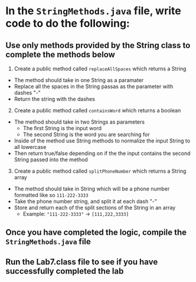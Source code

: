 # In the `StringMethods.java` file, write code to do the following:

## Use only methods provided by the String class to complete the methods below

1. Create a public method called `replaceAllSpaces` which returns a String

- The method should take in one String as a paramater
- Replace all the spaces in the String passas as the parameter with dashes "-"
- Return the string with the dashes

2. Create a public method called `containsWord` which returns a boolean

- The method should take in two Strings as parameters
  - The first String is the input word
  - The second String is the word you are searching for
- Inside of the method use String methods to normalize the input String to all lowercase
- Then return true/false depending on if the the input contains the second String passed into the method

3. Create a public method called `splitPhoneNumber` which returns a String array

- The method should take in String which will be a phone number formatted like so `111-222-3333`
- Take the phone number string, and split it at each dash "-"
- Store and return each of the split sections of the String in an array
  - Example: `"111-222-3333"` -> `[111,222,3333]`

## Once you have completed the logic, compile the `StringMethods.java` file

## Run the Lab7.class file to see if you have successfully completed the lab

